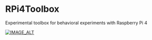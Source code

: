 # RPi4Toolbox
Experimental toolbox for behavioral experiments with Raspberry Pi 4

[![IMAGE_ALT](https://img.youtube.com/vi/6nE4IPaloRY/maxresdefault.jpg)](https://www.youtube.com/watch?v=6nE4IPaloRY&pbjreload=101)
